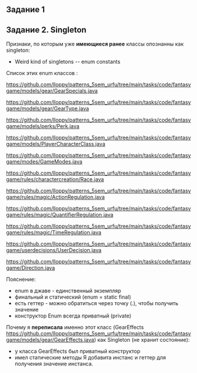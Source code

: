 ## **Задание 1**

## **Задание 2. Singleton**

Признаки, по которым уже **имеющиеся ранее** классы опознанны как singleton:
- Weird kind of singletons -- enum constants 

Список этих enum классов :

https://github.com/lloppy/patterns_5sem_urfu/tree/main/tasks/code/fantasygame/models/gear/GearSpecials.java

https://github.com/lloppy/patterns_5sem_urfu/tree/main/tasks/code/fantasygame/models/gear/GearType.java

https://github.com/lloppy/patterns_5sem_urfu/tree/main/tasks/code/fantasygame/models/perks/Perk.java

https://github.com/lloppy/patterns_5sem_urfu/tree/main/tasks/code/fantasygame/models/PlayerCharacterClass.java

https://github.com/lloppy/patterns_5sem_urfu/tree/main/tasks/code/fantasygame/modes/GameModes.java

https://github.com/lloppy/patterns_5sem_urfu/tree/main/tasks/code/fantasygame/rules/charactercreation/Race.java

https://github.com/lloppy/patterns_5sem_urfu/tree/main/tasks/code/fantasygame/rules/magic/ActionRegulation.java

https://github.com/lloppy/patterns_5sem_urfu/tree/main/tasks/code/fantasygame/rules/magic/QuantifierRegulation.java

https://github.com/lloppy/patterns_5sem_urfu/tree/main/tasks/code/fantasygame/rules/magic/TimeRegulation.java

https://github.com/lloppy/patterns_5sem_urfu/tree/main/tasks/code/fantasygame/userdecisions/UserDecision.java

https://github.com/lloppy/patterns_5sem_urfu/tree/main/tasks/code/fantasygame/Direction.java

Пояснение: 
- enum в джаве - единственный экземпляр
- финальный и статический (enum = static final)
- есть геттер - можно обратиться через точку (.), чтобы получить значение
-  конструктор Enum всегда приватный (private)


Почему я **переписала** именно этот класс (GearEffects https://github.com/lloppy/patterns_5sem_urfu/tree/main/tasks/code/fantasygame/models/gear/GearEffects.java) как Singleton (не хранит состояние):
- у класса GearEffects был приватный конструктор
- имел статические методы
Я добавита инстанс и геттер для получения значение инстанса.


